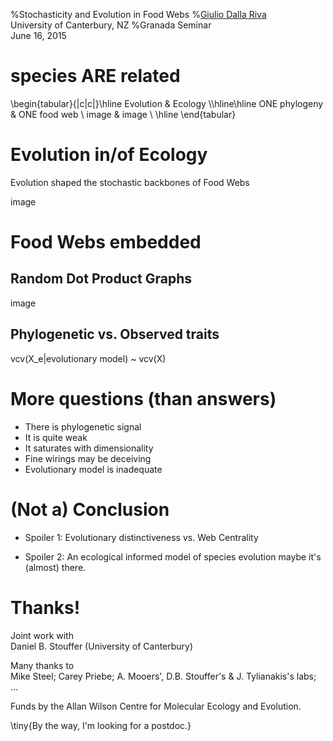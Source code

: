 %Stochasticity and Evolution in Food Webs
%[Giulio Dalla Riva](http://gvdr.github.io) \
 University of Canterbury, NZ
%Granada Seminar <br/> June 16, 2015


# species ARE related
\begin{tabular}{|c|c|}\hline
Evolution & Ecology \\\hline\hline
ONE phylogeny & ONE food web \\
image & image \\ \hline
\end{tabular}

# Evolution in/of Ecology

Evolution shaped the stochastic backbones of Food Webs

image

# Food Webs embedded

## Random Dot Product Graphs

image

## Phylogenetic vs. Observed traits

vcv(X_e|evolutionary model) ~ vcv(X)

# More questions (than answers)

* There is phylogenetic signal
* It is quite weak
* It saturates with dimensionality
* Fine wirings may be deceiving
* Evolutionary model is inadequate

# (Not a) Conclusion

* Spoiler 1: Evolutionary distinctiveness vs. Web Centrality

* Spoiler 2: An ecological informed model of species evolution maybe it's (almost) there.

# Thanks!

Joint work with \
Daniel B. Stouffer (University of Canterbury)

Many thanks to \
Mike Steel; Carey Priebe; A. Mooers', D.B. Stouffer's & J. Tylianakis's labs; ...

Funds by the Allan Wilson Centre for Molecular Ecology and Evolution.

\tiny{By the way, I'm looking for a postdoc.}
